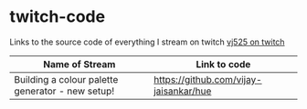 # twitch-code
Links to the source code of everything I stream on twitch [vj525 on twitch](https://www.twitch.tv/vj525)


|  Name of Stream 	|  Link to code 	| 
|---	|---	|
|   Building a colour palette generator - new setup!	|  https://github.com/vijay-jaisankar/hue 	|

